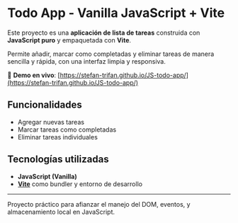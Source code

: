 # Todo App - Vanilla JavaScript + Vite

Este proyecto es una **aplicación de lista de tareas** construida con **JavaScript puro** y empaquetada con **Vite**.

Permite añadir, marcar como completadas y eliminar tareas de manera sencilla y rápida, con una interfaz limpia y responsiva.

🔗 **Demo en vivo**: [https://stefan-trifan.github.io/JS-todo-app/](https://stefan-trifan.github.io/JS-todo-app/)

## Funcionalidades

- Agregar nuevas tareas
- Marcar tareas como completadas
- Eliminar tareas individuales

## Tecnologías utilizadas

- **JavaScript (Vanilla)**
- **[Vite](https://vitejs.dev/)** como bundler y entorno de desarrollo

---

Proyecto práctico para afianzar el manejo del DOM, eventos, y almacenamiento local en JavaScript.
